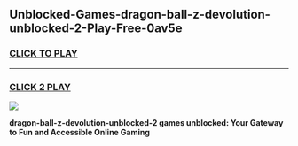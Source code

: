 
## Unblocked-Games-dragon-ball-z-devolution-unblocked-2-Play-Free-0av5e
<h3>
<a href="https://premium76.site?title=dragon-ball-z-devolution-unblocked-2&ref=12A">CLICK TO PLAY</a></h3>
<hr>

<h3>
<a href="https://premium76.site?title=dragon-ball-z-devolution-unblocked-2&ref=12A">CLICK 2 PLAY</a>
  
</h3>

<a href="https://premium76.site?title=dragon-ball-z-devolution-unblocked-2&ref=12A"><img src="https://clearcache.store/games.png"></a>


**dragon-ball-z-devolution-unblocked-2 games unblocked: Your Gateway to Fun and Accessible Online Gaming**

